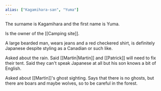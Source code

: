 ```yaml
---
alias: ["Kagamihara-san", "Yuma"]
---
```


The surname is Kagamihara and the first name is Yuma.

Is the owner of the [[Camping site]].

A large bearded man, wears jeans and a red checkered shirt, is definitely Japanese despite styling as a Canadian or such like.

Asked about the rain. Said [[Martin|Martin]] and [[Patrick]] will need to fix their tent.
Said they can't speak Japanese at all but his son knows a bit of English.

Asked about [[Martin]]'s ghost sighting. Says that there is no ghosts, but there are boars and maybe wolves, so to be careful in the forest.